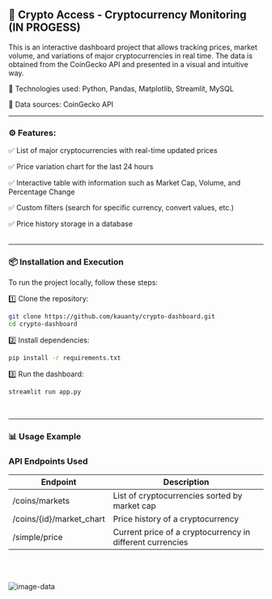 ## 🚀 **Crypto Access - Cryptocurrency Monitoring (IN PROGESS)**

This is an interactive dashboard project that allows tracking prices, market volume, and variations of major cryptocurrencies in real time. The data is obtained from the CoinGecko API and presented in a visual and intuitive way.

🔹 Technologies used: Python, Pandas, Matplotlib, Streamlit, MySQL  

🔹 Data sources: CoinGecko API  
<hr>

### ⚙️ Features:

✅ List of major cryptocurrencies with real-time updated prices  

✅ Price variation chart for the last 24 hours  

✅ Interactive table with information such as Market Cap, Volume, and Percentage Change  

✅ Custom filters (search for specific currency, convert values, etc.)  

✅ Price history storage in a database  
<br><hr>

### 📦 Installation and Execution  

To run the project locally, follow these steps:

1️⃣ Clone the repository:

```bash
git clone https://github.com/kauanty/crypto-dashboard.git
cd crypto-dashboard
```

2️⃣ Install dependencies:

```bash
pip install -r requirements.txt
```

3️⃣ Run the dashboard:

```bash
streamlit run app.py
```

<br><hr>

### 📊 Usage Example  

### API Endpoints Used  

| Endpoint | Description |  
| --- | --- |  
| /coins/markets | List of cryptocurrencies sorted by market cap |  
| /coins/{id}/market_chart | Price history of a cryptocurrency |  
| /simple/price | Current price of a cryptocurrency in different currencies | 
<br><br>

![image-data](https://github.com/user-attachments/assets/06d2c4d8-64d8-4835-b168-7724b2a2175c)
